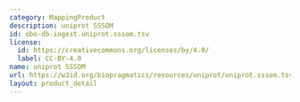 ```yaml
---
category: MappingProduct
description: uniprot SSSOM
id: obo-db-ingest.uniprot.sssom.tsv
license:
  id: https://creativecommons.org/licenses/by/4.0/
  label: CC-BY-4.0
name: uniprot SSSOM
url: https://w3id.org/biopragmatics/resources/uniprot/uniprot.sssom.tsv
layout: product_detail
---
```

